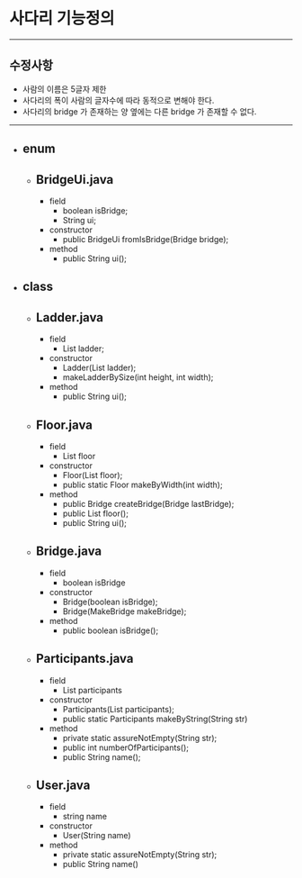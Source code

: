 # 사다리 기능정의

---

## 수정사항

- 사람의 이름은 5글자 제한
- 사다리의 폭이 사람의 글자수에 따라 동적으로 변해야 한다.
- 사다리의 bridge 가 존재하는 양 옆에는 다른 bridge 가 존재할 수 없다.

---

- ## enum
  - ## BridgeUi.java
    - field
      - boolean isBridge;
      - String ui;
    - constructor
      - public BridgeUi fromIsBridge(Bridge bridge);
    - method
      - public String ui();
- ## class
  - ## Ladder.java
    - field
      - List<Floor> ladder;
    - constructor
      - Ladder(List<Floor> ladder);
      - makeLadderBySize(int height, int width);
    - method
      - public String ui();
  - ## Floor.java
    - field
      - List<Bridge> floor
    - constructor
      - Floor(List<Bridge> floor);
      - public static Floor makeByWidth(int width);
    - method
      - public Bridge createBridge(Bridge lastBridge);
      - public List<Bridge> floor();
      - public String ui();
  - ## Bridge.java
    - field
      - boolean isBridge
    - constructor
      - Bridge(boolean isBridge);
      - Bridge(MakeBridge makeBridge);
    - method
      - public boolean isBridge();
  - ## Participants.java
    - field
      - List<User> participants
    - constructor
      - Participants(List<User> participants);
      - public static Participants makeByString(String str)
    - method
      - private static assureNotEmpty(String str);
      - public int numberOfParticipants();
      - public String name();
  - ## User.java
    - field
      - string name
    - constructor
      - User(String name)
    - method
      - private static assureNotEmpty(String str);
      - public String name()
